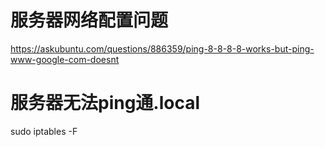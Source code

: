 # 服务器网络配置问题
https://askubuntu.com/questions/886359/ping-8-8-8-8-works-but-ping-www-google-com-doesnt
# 服务器无法ping通.local
sudo iptables -F
